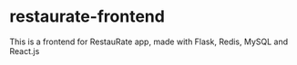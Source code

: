 # restaurate-frontend
This is a frontend for RestauRate app, made with Flask, Redis, MySQL and React.js
